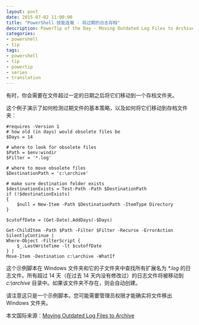 ```yaml
---
layout: post
date: 2015-07-02 11:00:00
title: "PowerShell 技能连载 - 将过期的日志存档"
description: PowerTip of the Day - Moving Outdated Log Files to Archive
categories:
- powershell
- tip
tags:
- powershell
- tip
- powertip
- series
- translation
---
```

有时，你会需要在文件超过一定的日期之后将它们移动到一个存档文件夹。

这个例子演示了如何检测过期文件的基本策略，以及如何将它们移动到存档文件夹：

    #requires -Version 1
    # how old (in days) would obsolete files be
    $Days = 14
    
    # where to look for obsolete files
    $Path = $env:windir
    $Filter = '*.log'
    
    # where to move obsolete files
    $DestinationPath = 'c:\archive'
    
    # make sure destination folder exists
    $destinationExists = Test-Path -Path $DestinationPath
    if (!$destinationExists)
    {
        $null = New-Item -Path $DestinationPath -ItemType Directory
    }
    
    $cutoffDate = (Get-Date).AddDays(-$Days)
    
    Get-ChildItem -Path $Path -Filter $Filter -Recurse -ErrorAction SilentlyContinue |
    Where-Object -FilterScript {
        $_.LastWriteTime -lt $cutoffDate
    } |
    Move-Item -Destination c:\archive -WhatIf

这个示例脚本在 Windows 文件夹和它的子文件夹中查找所有扩展名为 _*.log_ 的日志文件。所有超过 14 天（在过去 14 天内没有修改过）的日志文件将被移动到 _c:\archive_ 目录中。如果该文件夹不存在，则会自动创建。

请注意这只是一个示例脚本。您可能需要管理员权限才能确实将文件移出 Windows 文件夹。

<!--more-->
本文国际来源：[Moving Outdated Log Files to Archive](http://community.idera.com/powershell/powertips/b/tips/posts/moving-outdated-log-files-to-archive)
